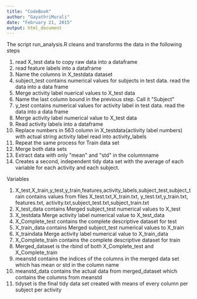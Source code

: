 ```yaml
---
title: "CodeBook"
author: "GayathriMurali"
date: "February 21, 2015"
output: html_document
---
```

The script run_analysis.R cleans and transforms the data in the following steps
1. read X_test data to copy raw data into a dataframe
2. read feature labels into a dataframe
3. Name the columns in X_testdata dataset
4. subject_test contains numerical values for subjects in test data. read the data into a data frame
5. Merge activity label nuerical values to X_test data
6. Name the last column bound in the previous step. Call it "Subject"
7. y_test contains numerical values for activity label in test data. read the data into a data frame
8. Merge activity label numerical value to X_test data
9. Read activity labels into a dataframe
10. Replace numbers in 563 column in X_testdata(activity label numbers) with actual string activity label read into activity_labels
11. Repeat the same process for Train data set
12. Merge both data sets
13. Extract data with only "mean" and "std" in the columnname
14. Creates a second, independent tidy data set with the average of each variable for each activity and each subject.

Variables
1. X_test,X_train,y_test,y_train,features,activity_labels,subject_test,subject_train contains values from files X_test.txt,X_train.txt, y_test.txt,y_train.txt, features.txt, activity.txt,subject_test.txt,subject_train.txt
2. X_test_data contains Merged subject_test numerical values to X_test
3. X_testdata Merge activity label numerical value to X_test_data
4. X_Complete_test contains the complete descriptive dataset for test
5. X_train_data contains Merged subject_test numerical values to X_train
6. X_traindata Merge activity label numerical value to X_train_data
7. X_Complete_train contains the complete descriptive dataset for train
8. Merged_dataset is the rbind of both X_Complete_test and  X_Complete_train
9. meanstd contains the indices of the columns in the merged data set which has mean or std in the column name
10. meanstd_data contains the actual data from merged_dataset which contains the columns from meanstd
11. tidyset is the final tidy data set created with means of every column per subject per activity
